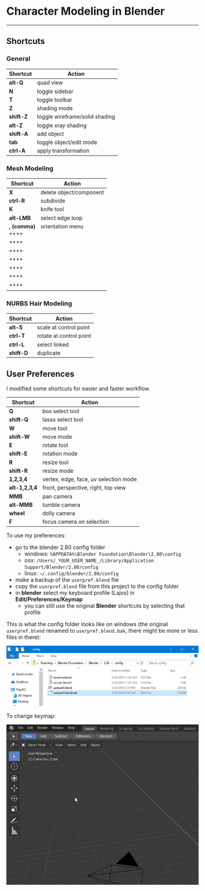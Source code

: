 # Character Modeling in Blender

---

## Shortcuts

### General

| Shortcut | Action |
| ---- | ---- |
| **alt-Q** | quad view |
| **N** | toggle sidebar |
| **T** | toggle toolbar |
| **Z** | shading mode |
| **shift-Z** | toggle wireframe/solid shading |
| **alt-Z** | toggle xray shading |
| **shift-A** | add object |
| **tab** | toggle object/edit mode |
| **ctrl-A** | apply transformation |


### Mesh Modeling

| Shortcut | Action |
| ---- | ---- |
| **X** | delete object/component |
| **ctrl-R** | subdivide |
| **K** | knife tool |
| **alt-LMB** | select edge loop |
| **, (comma)** | orientation menu |
| **** | |
| **** | |
| **** | |
| **** | |
| **** | |
| **** | |
| **** | |


### NURBS Hair Modeling

| Shortcut | Action |
| ---- | ---- |
| **alt-S** | scale at control point |
| **ctrl-T** | rotate at control point |
| **ctrl-L** | select linked |
| **shift-D** | duplicate |


## User Preferences

I modified some shortcuts for easier and faster workflow.

| Shortcut | Action |
| ---- | ---- |
| **Q** | box select tool |
| **shift-Q** | lasso select tool |
| **W** | move tool |
| **shift-W** | move mode |
| **E** | rotate tool |
| **shift-E** | rotation mode |
| **R** | resize tool |
| **shift-R** | resize mode |
| **1,2,3,4** | vertex, edge, face, uv selection mode |
| **alt-1,2,3,4** | front, perspective, right, top view |
| **MMB** | pan camera |
| **alt-MMB** | tumble camera |
| **wheel** | dolly camera |
| **F** | focus camera on selection |

To use my preferences:

* go to the blender 2.80 config folder
  * windows: `%APPDATA%\Blender Foundation\Blender\2.80\config`
  * osx: `/Users/_YOUR_USER_NAME_/Library/Application Support/Blender/2.80/config`
  * linux: `~/.config/blender/2.80/config`
* make a backup of the `userpref.blend` file
* copy the `userpref.blend` file from this project to the config folder
* in **blender** select my keyboard profile (Lajos) in **Edit/Preferences/Keymap**
  * you can still use the original **Blender** shortcuts by selecting that profile

This is what the config folder looks like on windows (the original `userpref.blend` renamed to `userpref.blend.bak`, there might be more or less files in there):

![config_folder](images/config_folder.jpg)

To change keymap:

![keymap_change](images/keymap.gif)

